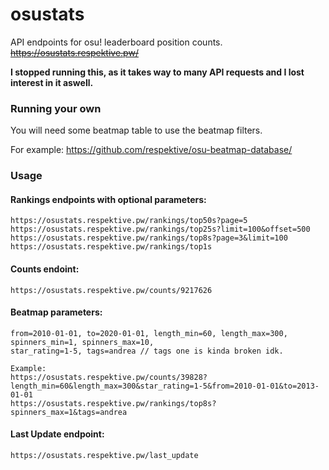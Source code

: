 # osustats
API endpoints for osu! leaderboard position counts. ~~https://osustats.respektive.pw/~~

__I stopped running this, as it takes way to many API requests and I lost interest in it aswell.__

### Running your own

You will need some beatmap table to use the beatmap filters.

For example: https://github.com/respektive/osu-beatmap-database/

### Usage

#### Rankings endpoints with optional parameters:
```
https://osustats.respektive.pw/rankings/top50s?page=5
https://osustats.respektive.pw/rankings/top25s?limit=100&offset=500
https://osustats.respektive.pw/rankings/top8s?page=3&limit=100
https://osustats.respektive.pw/rankings/top1s
```
#### Counts endoint:
```
https://osustats.respektive.pw/counts/9217626
```

#### Beatmap parameters:
```
from=2010-01-01, to=2020-01-01, length_min=60, length_max=300, spinners_min=1, spinners_max=10,
star_rating=1-5, tags=andrea // tags one is kinda broken idk.

Example:
https://osustats.respektive.pw/counts/39828?length_min=60&length_max=300&star_rating=1-5&from=2010-01-01&to=2013-01-01
https://osustats.respektive.pw/rankings/top8s?spinners_max=1&tags=andrea
```

#### Last Update endpoint:
```
https://osustats.respektive.pw/last_update
```
